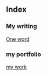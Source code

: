 ## Index

### My writing
[One word](https://stolgeth.github.io/english-for-designers/01-one-word/final.html)

### my portfolio
[my work](https://stolgeth.github.io/english-for-designers/02-first-impressions/Final.html)
